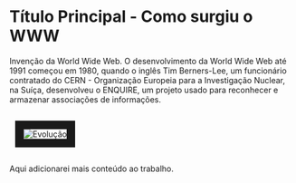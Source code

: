 <h1>Título Principal - Como surgiu o WWW</h1>

Invenção da World Wide Web. O desenvolvimento da World Wide Web até 1991 começou em 1980, quando o inglês Tim Berners-Lee, um funcionário contratado do CERN - Organização Europeia para a Investigação Nuclear, na Suíça, desenvolveu o ENQUIRE, um projeto usado para reconhecer e armazenar associações de informações.

<img src="https://upload.wikimedia.org/wikipedia/commons/d/d5/NOAA_Internet_example.png"
alt="Evolução"
tittle="Evolução"
vspace="15px"
hspace="10px"
border="15px"
align="center"
/>

Aqui adicionarei mais conteúdo ao trabalho.
